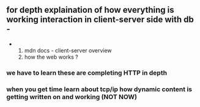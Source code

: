 ## for depth explaination of how everything is working interaction in client-server side with db - 
 - 1. mdn docs - client-server overview
   2. how the web works ?
  ### we have to learn these are completing HTTP in depth 

  ### when you get time learn about tcp/ip how dynamic content is getting written on and working (NOT NOW)